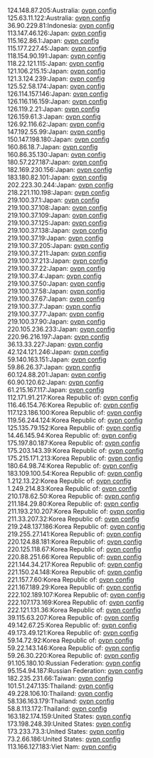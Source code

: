 124.148.87.205:Australia: [ovpn config](vpn/124_148_87_205.ovpn)  
125.63.11.122:Australia: [ovpn config](vpn/125_63_11_122.ovpn)  
36.90.229.81:Indonesia: [ovpn config](vpn/36_90_229_81.ovpn)  
113.147.46.126:Japan: [ovpn config](vpn/113_147_46_126.ovpn)  
115.162.86.1:Japan: [ovpn config](vpn/115_162_86_1.ovpn)  
115.177.227.45:Japan: [ovpn config](vpn/115_177_227_45.ovpn)  
118.154.90.191:Japan: [ovpn config](vpn/118_154_90_191.ovpn)  
118.22.121.115:Japan: [ovpn config](vpn/118_22_121_115.ovpn)  
121.106.215.15:Japan: [ovpn config](vpn/121_106_215_15.ovpn)  
121.3.124.239:Japan: [ovpn config](vpn/121_3_124_239.ovpn)  
125.52.58.174:Japan: [ovpn config](vpn/125_52_58_174.ovpn)  
126.114.157.146:Japan: [ovpn config](vpn/126_114_157_146.ovpn)  
126.116.116.159:Japan: [ovpn config](vpn/126_116_116_159.ovpn)  
126.119.2.21:Japan: [ovpn config](vpn/126_119_2_21.ovpn)  
126.159.61.3:Japan: [ovpn config](vpn/126_159_61_3.ovpn)  
126.92.116.62:Japan: [ovpn config](vpn/126_92_116_62.ovpn)  
147.192.55.99:Japan: [ovpn config](vpn/147_192_55_99.ovpn)  
150.147.198.180:Japan: [ovpn config](vpn/150_147_198_180.ovpn)  
160.86.18.7:Japan: [ovpn config](vpn/160_86_18_7.ovpn)  
160.86.35.130:Japan: [ovpn config](vpn/160_86_35_130.ovpn)  
180.57.227.187:Japan: [ovpn config](vpn/180_57_227_187.ovpn)  
182.169.230.156:Japan: [ovpn config](vpn/182_169_230_156.ovpn)  
183.180.82.101:Japan: [ovpn config](vpn/183_180_82_101.ovpn)  
202.223.30.244:Japan: [ovpn config](vpn/202_223_30_244.ovpn)  
218.221.110.198:Japan: [ovpn config](vpn/218_221_110_198.ovpn)  
219.100.37.1:Japan: [ovpn config](vpn/219_100_37_1.ovpn)  
219.100.37.108:Japan: [ovpn config](vpn/219_100_37_108.ovpn)  
219.100.37.109:Japan: [ovpn config](vpn/219_100_37_109.ovpn)  
219.100.37.125:Japan: [ovpn config](vpn/219_100_37_125.ovpn)  
219.100.37.138:Japan: [ovpn config](vpn/219_100_37_138.ovpn)  
219.100.37.19:Japan: [ovpn config](vpn/219_100_37_19.ovpn)  
219.100.37.205:Japan: [ovpn config](vpn/219_100_37_205.ovpn)  
219.100.37.211:Japan: [ovpn config](vpn/219_100_37_211.ovpn)  
219.100.37.213:Japan: [ovpn config](vpn/219_100_37_213.ovpn)  
219.100.37.22:Japan: [ovpn config](vpn/219_100_37_22.ovpn)  
219.100.37.4:Japan: [ovpn config](vpn/219_100_37_4.ovpn)  
219.100.37.50:Japan: [ovpn config](vpn/219_100_37_50.ovpn)  
219.100.37.58:Japan: [ovpn config](vpn/219_100_37_58.ovpn)  
219.100.37.67:Japan: [ovpn config](vpn/219_100_37_67.ovpn)  
219.100.37.7:Japan: [ovpn config](vpn/219_100_37_7.ovpn)  
219.100.37.77:Japan: [ovpn config](vpn/219_100_37_77.ovpn)  
219.100.37.90:Japan: [ovpn config](vpn/219_100_37_90.ovpn)  
220.105.236.233:Japan: [ovpn config](vpn/220_105_236_233.ovpn)  
220.96.216.197:Japan: [ovpn config](vpn/220_96_216_197.ovpn)  
36.13.33.227:Japan: [ovpn config](vpn/36_13_33_227.ovpn)  
42.124.121.246:Japan: [ovpn config](vpn/42_124_121_246.ovpn)  
59.140.163.151:Japan: [ovpn config](vpn/59_140_163_151.ovpn)  
59.86.26.37:Japan: [ovpn config](vpn/59_86_26_37.ovpn)  
60.124.88.201:Japan: [ovpn config](vpn/60_124_88_201.ovpn)  
60.90.120.62:Japan: [ovpn config](vpn/60_90_120_62.ovpn)  
61.215.167.117:Japan: [ovpn config](vpn/61_215_167_117.ovpn)  
112.171.91.217:Korea Republic of: [ovpn config](vpn/112_171_91_217.ovpn)  
116.46.154.76:Korea Republic of: [ovpn config](vpn/116_46_154_76.ovpn)  
117.123.186.100:Korea Republic of: [ovpn config](vpn/117_123_186_100.ovpn)  
119.56.244.124:Korea Republic of: [ovpn config](vpn/119_56_244_124.ovpn)  
125.135.79.152:Korea Republic of: [ovpn config](vpn/125_135_79_152.ovpn)  
14.46.145.94:Korea Republic of: [ovpn config](vpn/14_46_145_94.ovpn)  
175.197.80.187:Korea Republic of: [ovpn config](vpn/175_197_80_187.ovpn)  
175.203.143.39:Korea Republic of: [ovpn config](vpn/175_203_143_39.ovpn)  
175.215.171.213:Korea Republic of: [ovpn config](vpn/175_215_171_213.ovpn)  
180.64.98.74:Korea Republic of: [ovpn config](vpn/180_64_98_74.ovpn)  
183.109.100.54:Korea Republic of: [ovpn config](vpn/183_109_100_54.ovpn)  
1.212.13.22:Korea Republic of: [ovpn config](vpn/1_212_13_22.ovpn)  
1.249.214.83:Korea Republic of: [ovpn config](vpn/1_249_214_83.ovpn)  
210.178.62.50:Korea Republic of: [ovpn config](vpn/210_178_62_50.ovpn)  
211.184.29.80:Korea Republic of: [ovpn config](vpn/211_184_29_80.ovpn)  
211.193.210.207:Korea Republic of: [ovpn config](vpn/211_193_210_207.ovpn)  
211.33.207.32:Korea Republic of: [ovpn config](vpn/211_33_207_32.ovpn)  
219.248.137.186:Korea Republic of: [ovpn config](vpn/219_248_137_186.ovpn)  
219.255.27.141:Korea Republic of: [ovpn config](vpn/219_255_27_141.ovpn)  
220.124.88.181:Korea Republic of: [ovpn config](vpn/220_124_88_181.ovpn)  
220.125.118.67:Korea Republic of: [ovpn config](vpn/220_125_118_67.ovpn)  
220.88.251.66:Korea Republic of: [ovpn config](vpn/220_88_251_66.ovpn)  
221.144.34.217:Korea Republic of: [ovpn config](vpn/221_144_34_217.ovpn)  
221.150.24.148:Korea Republic of: [ovpn config](vpn/221_150_24_148.ovpn)  
221.157.7.60:Korea Republic of: [ovpn config](vpn/221_157_7_60.ovpn)  
221.167.189.29:Korea Republic of: [ovpn config](vpn/221_167_189_29.ovpn)  
222.102.189.107:Korea Republic of: [ovpn config](vpn/222_102_189_107.ovpn)  
222.107.173.169:Korea Republic of: [ovpn config](vpn/222_107_173_169.ovpn)  
222.121.131.36:Korea Republic of: [ovpn config](vpn/222_121_131_36.ovpn)  
39.115.63.207:Korea Republic of: [ovpn config](vpn/39_115_63_207.ovpn)  
49.142.67.25:Korea Republic of: [ovpn config](vpn/49_142_67_25.ovpn)  
49.173.49.121:Korea Republic of: [ovpn config](vpn/49_173_49_121.ovpn)  
59.14.72.92:Korea Republic of: [ovpn config](vpn/59_14_72_92.ovpn)  
59.22.143.146:Korea Republic of: [ovpn config](vpn/59_22_143_146.ovpn)  
59.26.30.220:Korea Republic of: [ovpn config](vpn/59_26_30_220.ovpn)  
91.105.180.10:Russian Federation: [ovpn config](vpn/91_105_180_10.ovpn)  
95.154.94.187:Russian Federation: [ovpn config](vpn/95_154_94_187.ovpn)  
182.235.231.66:Taiwan: [ovpn config](vpn/182_235_231_66.ovpn)  
101.51.247.135:Thailand: [ovpn config](vpn/101_51_247_135.ovpn)  
49.228.106.10:Thailand: [ovpn config](vpn/49_228_106_10.ovpn)  
58.136.163.179:Thailand: [ovpn config](vpn/58_136_163_179.ovpn)  
58.8.113.172:Thailand: [ovpn config](vpn/58_8_113_172.ovpn)  
163.182.174.159:United States: [ovpn config](vpn/163_182_174_159.ovpn)  
173.198.248.39:United States: [ovpn config](vpn/173_198_248_39.ovpn)  
173.233.73.3:United States: [ovpn config](vpn/173_233_73_3.ovpn)  
73.2.66.186:United States: [ovpn config](vpn/73_2_66_186.ovpn)  
113.166.127.183:Viet Nam: [ovpn config](vpn/113_166_127_183.ovpn)  
